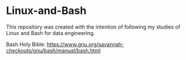 # Linux-and-Bash
This repository was created with the intention of following my studies of Linux and Bash for data engineering.

Bash Holy Bible: https://www.gnu.org/savannah-checkouts/gnu/bash/manual/bash.html
